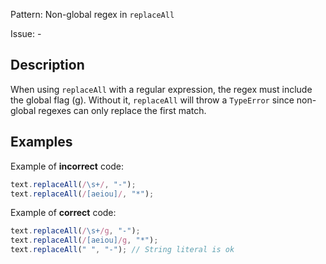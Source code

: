 Pattern: Non-global regex in `replaceAll`

Issue: -

## Description

When using `replaceAll` with a regular expression, the regex must include the global flag (g). Without it, `replaceAll` will throw a `TypeError` since non-global regexes can only replace the first match.

## Examples

Example of **incorrect** code:
```javascript
text.replaceAll(/\s+/, "-");
text.replaceAll(/[aeiou]/, "*");
```

Example of **correct** code:
```javascript
text.replaceAll(/\s+/g, "-");
text.replaceAll(/[aeiou]/g, "*");
text.replaceAll(" ", "-"); // String literal is ok
```